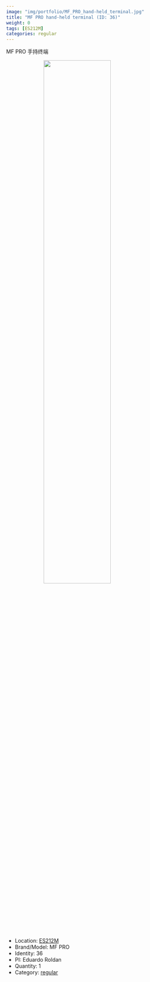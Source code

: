 ```yaml
---
image: "img/portfolio/MF_PRO_hand-held_terminal.jpg"
title: "MF PRO hand-held terminal (ID: 36)"
weight: 0
tags: [ES212M]
categories: regular
---
```


MF PRO 手持终端

<!--more-->

<img src="../../img/portfolio/MF_PRO_hand-held_terminal.jpg" width="60%" style="display: block; margin: auto;">

- Location: [ES212M](../../tags/es212m)
- Brand/Model: MF PRO
- Identity: 36
- PI: Eduardo Roldan
- Quantity: 1
- Category: [regular](../../categories/regular)






